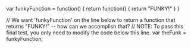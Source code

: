 <!--var animal = 'dog'-->

<!--function myAnimal() {-->
<!--  return animal-->
<!--}-->

<!--function yourAnimal() {-->
<!--  var animal = 'cat'-->
<!--  // How can we make sure that this function-->
<!--  // and the above function both pass?-->
<!--  // P.S.: You can't just hard-code 'cat' below-->
<!--  return animal-->
<!--}-->


var funkyFunction = function() {
  return function() {
    return "FUNKY!"
  }
}

// We want 'funkyFunction' on the line below to return a function that returns "FUNKY!" -- how can we accomplish that?
// NOTE: To pass this final test, you only need to modify the code below this line.
var theFunk = funkyFunction;
